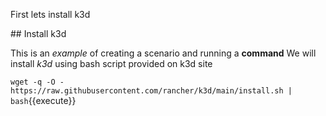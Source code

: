 First lets install k3d

## Install k3d

This is an _example_ of creating a scenario and running a **command**
We will install _k3d_ using bash script provided on k3d site 

`wget -q -O - https://raw.githubusercontent.com/rancher/k3d/main/install.sh | bash`{{execute}}
